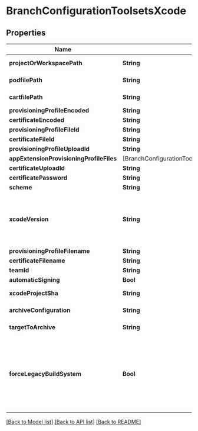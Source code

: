 # BranchConfigurationToolsetsXcode

## Properties
Name | Type | Description | Notes
------------ | ------------- | ------------- | -------------
**projectOrWorkspacePath** | **String** | Xcode project/workspace path | [optional] 
**podfilePath** | **String** | Path to CococaPods file, if present | [optional] 
**cartfilePath** | **String** | Path to Carthage file, if present | [optional] 
**provisioningProfileEncoded** | **String** |  | [optional] 
**certificateEncoded** | **String** |  | [optional] 
**provisioningProfileFileId** | **String** |  | [optional] 
**certificateFileId** | **String** |  | [optional] 
**provisioningProfileUploadId** | **String** |  | [optional] 
**appExtensionProvisioningProfileFiles** | [BranchConfigurationToolsetsXcodeAppExtensionProvisioningProfileFiles] |  | [optional] 
**certificateUploadId** | **String** |  | [optional] 
**certificatePassword** | **String** |  | [optional] 
**scheme** | **String** |  | [optional] 
**xcodeVersion** | **String** | Xcode version used to build. Available versions can be found in \&quot;/xcode_versions\&quot; API. Default is latest stable version, at the time when the configuration is set. | [optional] 
**provisioningProfileFilename** | **String** |  | [optional] 
**certificateFilename** | **String** |  | [optional] 
**teamId** | **String** |  | [optional] 
**automaticSigning** | **Bool** |  | [optional] 
**xcodeProjectSha** | **String** | The selected pbxproject hash to the repositroy | [optional] 
**archiveConfiguration** | **String** | The build configuration of the target to archive | [optional] 
**targetToArchive** | **String** | The target id of the selected scheme to archive | [optional] 
**forceLegacyBuildSystem** | **Bool** | Setting this to true forces the build to use Xcode legacy build system. Otherwise, the setting from workspace settings is used. By default new build system is used if workspace setting is not committed to the repository. Only used for iOS React Native app, with Xcode 10.  | [optional] 

[[Back to Model list]](../README.md#documentation-for-models) [[Back to API list]](../README.md#documentation-for-api-endpoints) [[Back to README]](../README.md)


